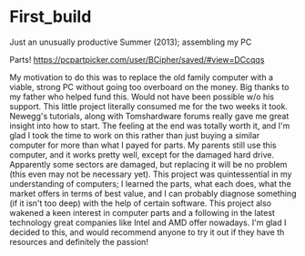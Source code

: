 # First_build
Just an unusually productive Summer (2013); assembling my PC

Parts!
https://pcpartpicker.com/user/BCipher/saved/#view=DCcqqs

My motivation to do this was to replace the old family computer with a viable, strong PC without going too overboard on the money. Big thanks to my father who helped fund this. Would not have been possible w/o his support. This little project literally consumed me for the two weeks it took. Newegg's tutorials, along with Tomshardware forums really gave me great insight into how to start. The feeling at the end was totally worth it, and I'm glad I took the time to work on this rather than just buying a similar computer for more than what I payed for parts. My parents still use this computer, and it works pretty well, except for the damaged hard drive. Apparently some sectors are damaged, but replacing it will be no problem (this even may not be necessary yet). This project was quintessential in my understanding of computers; I learned the parts, what each does, what the market offers in terms of best value, and I can probably diagnose something (if it isn't too deep) with the help of certain software. This project also wakened a keen interest in computer parts and a following in the latest technology great companies like Intel and AMD offer nowadays. I'm glad I decided to this, and would recommend anyone to try it out if they have th resources and definitely the passion!
